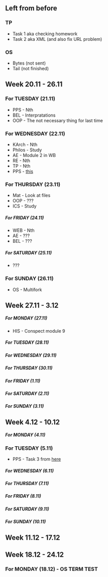 ## Left from before
### TP
* Task 1 aka checking homework
* Task 2 aka XML (and also fix URL problem)
### OS
* Bytes (not sent)
* Tail (not finished)

## Week 20.11 - 26.11
### For TUESDAY (21.11)
* PPS - Nth
* BEL - Interpratations
* OOP - The not necessary thing for last time 
### For WEDNESDAY (22.11)
* KArch - Nth
* Philos - Study
* AE - Module 2 in WB
* RE - Nth
* TP - Nth
* PPS - [this](https://github.com/NoHomey/PPS-ELSYS-2017-softwares/blob/master/lectures/vectors_and_matrices/lecture.pdf)
### For THURSDAY (23.11)
* Mat - Look at files
* OOP - ???
* ICS - Study
##### For FRIDAY (24.11)
* WEB - Nth
* AE - ???
* BEL - ???
##### For SATURDAY (25.11)
* ???
### For SUNDAY (26.11)
* OS - Multifork

## Week 27.11 - 3.12
##### For MONDAY (27.11)
* HIS - Conspect module 9
##### For TUESDAY (28.11)
##### For WEDNESDAY (29.11)
##### For THURSDAY (30.11)
##### For FRIDAY (1.11)
##### For SATURDAY (2.11)
##### For SUNDAY (3.11)

## Week 4.12 - 10.12
##### For MONDAY (4.11)
### For TUESDAY (5.11)
* PPS - Task 3 from [here](https://github.com/NoHomey/PPS-ELSYS-2017-softwares/blob/master/lectures/vectors_and_matrices/lecture.pdf)
##### For WEDNESDAY (6.11)
##### For THURSDAY (7.11)
##### For FRIDAY (8.11)
##### For SATURDAY (9.11)
##### For SUNDAY (10.11)

## Week 11.12 - 17.12

## Week 18.12 - 24.12
### For MONDAY (18.12) - OS TERM TEST
